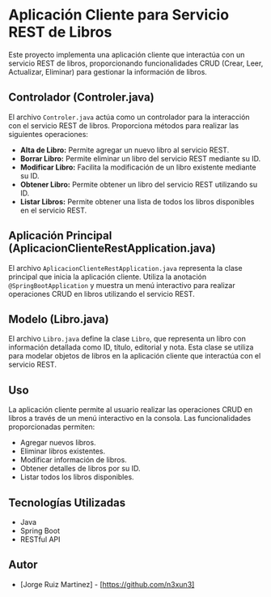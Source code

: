 

# Aplicación Cliente para Servicio REST de Libros

Este proyecto implementa una aplicación cliente que interactúa con un servicio REST de libros, proporcionando funcionalidades CRUD (Crear, Leer, Actualizar, Eliminar) para gestionar la información de libros.

## Controlador (Controler.java)

El archivo `Controler.java` actúa como un controlador para la interacción con el servicio REST de libros. Proporciona métodos para realizar las siguientes operaciones:

- **Alta de Libro:** Permite agregar un nuevo libro al servicio REST.
- **Borrar Libro:** Permite eliminar un libro del servicio REST mediante su ID.
- **Modificar Libro:** Facilita la modificación de un libro existente mediante su ID.
- **Obtener Libro:** Permite obtener un libro del servicio REST utilizando su ID.
- **Listar Libros:** Permite obtener una lista de todos los libros disponibles en el servicio REST.

## Aplicación Principal (AplicacionClienteRestApplication.java)

El archivo `AplicacionClienteRestApplication.java` representa la clase principal que inicia la aplicación cliente. Utiliza la anotación `@SpringBootApplication` y muestra un menú interactivo para realizar operaciones CRUD en libros utilizando el servicio REST.

## Modelo (Libro.java)

El archivo `Libro.java` define la clase `Libro`, que representa un libro con información detallada como ID, título, editorial y nota. Esta clase se utiliza para modelar objetos de libros en la aplicación cliente que interactúa con el servicio REST.

## Uso

La aplicación cliente permite al usuario realizar las operaciones CRUD en libros a través de un menú interactivo en la consola. Las funcionalidades proporcionadas permiten:

- Agregar nuevos libros.
- Eliminar libros existentes.
- Modificar información de libros.
- Obtener detalles de libros por su ID.
- Listar todos los libros disponibles.

## Tecnologías Utilizadas

- Java
- Spring Boot
- RESTful API

## Autor

- [Jorge Ruiz Martinez] - [https://github.com/n3xun3]
